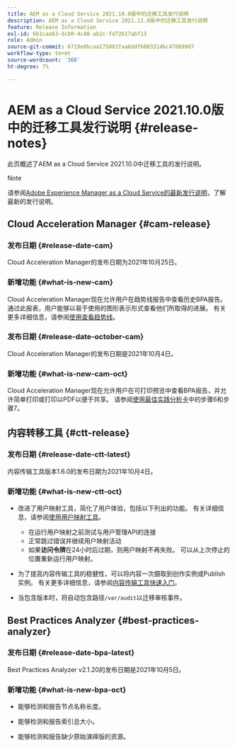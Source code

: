 ```yaml
---
title: AEM as a Cloud Service 2021.10.0版中的迁移工具发行说明
description: AEM as a Cloud Service 2021.11.0版中的迁移工具发行说明
feature: Release Information
exl-id: 6b1caa63-dcb0-4c48-ab2c-fd72617abf13
role: Admin
source-git-commit: 6719e0bcaa175081faa8ddf6803314bc478099d7
workflow-type: tm+mt
source-wordcount: '368'
ht-degree: 7%

---
```


# AEM as a Cloud Service 2021.10.0版中的迁移工具发行说明 {#release-notes}

此页概述了AEM as a Cloud Service 2021.10.0中迁移工具的发行说明。

>[!NOTE]
>
>请参阅[Adobe Experience Manager as a Cloud Service的最新发行说明](/help/release-notes/release-notes-cloud/release-notes-current.md)，了解最新的发行说明。

## Cloud Acceleration Manager {#cam-release}

### 发布日期 {#release-date-cam}

Cloud Acceleration Manager的发布日期为2021年10月25日。

### 新增功能 {#what-is-new-cam}

Cloud Acceleration Manager现在允许用户在趋势线报告中查看历史BPA报告。 通过此报表，用户能够以易于使用的图形表示形式查看他们所取得的进展。 有关更多详细信息，请参阅[使用查看趋势线](https://experienceleague.adobe.com/docs/experience-manager-cloud-service/content/migration-journey/cloud-acceleration-manager/using-cam/cam-readiness-phase.html#trendline-view-cam)。

### 发布日期 {#release-date-october-cam}

Cloud Acceleration Manager的发布日期是2021年10月4日。

### 新增功能 {#what-is-new-cam-oct}

Cloud Acceleration Manager现在允许用户在可打印预览中查看BPA报告，并允许简单打印或打印以PDF以便于共享。 请参阅[使用最佳实践分析卡](https://experienceleague.adobe.com/docs/experience-manager-cloud-service/content/migration-journey/cloud-acceleration-manager/using-cam/cam-readiness-phase.html#best-practices-analysis)中的步骤6和步骤7。


## 内容转移工具 {#ctt-release}

### 发布日期 {#release-date-ctt-latest}

内容传输工具版本1.6.0的发布日期为2021年10月4日。

### 新增功能 {#what-is-new-ctt-oct}

* 改进了用户映射工具，简化了用户体验，包括以下列出的功能。 有关详细信息，请参阅[使用用户映射工具](https://experienceleague.adobe.com/docs/experience-manager-cloud-service/content/migration-journey/cloud-migration/content-transfer-tool/legacy-user-mapping-tool/using-user-mapping-tool-legacy.html)。
   * 在运行用户映射之前测试与用户管理API的连接
   * 正常跳过错误并继续用户映射活动
   * 如果&#x200B;**访问令牌**&#x200B;在24小时后过期，则用户映射不再失败。 可以从上次停止的位置重新运行用户映射。

* 为了提高内容传输工具的稳健性，可以将内容一次摄取到创作实例或Publish实例。 有关更多详细信息，请参阅[内容传输工具快速入门](https://experienceleague.adobe.com/docs/experience-manager-cloud-service/content/migration-journey/cloud-migration/content-transfer-tool/getting-started-content-transfer-tool.html?lang=zh-Hans)。

* 当包含版本时，将自动包含路径`/var/audit`以迁移审核事件。

## Best Practices Analyzer {#best-practices-analyzer}

### 发布日期 {#release-date-bpa-latest}

Best Practices Analyzer v2.1.20的发布日期是2021年10月5日。

### 新增功能 {#what-is-new-bpa-oct}

* 能够检测和报告节点名称长度。

* 能够检测和报告索引总大小。

* 能够检测和报告缺少原始演绎版的资源。

